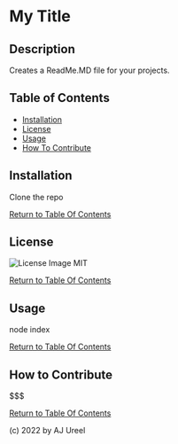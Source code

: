 # My Title

## Description

Creates a ReadMe.MD file for your projects.

## Table of Contents

- [Installation](#installation)
- [License](#license)
- [Usage](#usage)
- [How To Contribute](#howtocontribute)

## Installation

Clone the repo

[Return to Table Of Contents](#table-of-contents)

## License

![License Image](sdf) MIT

[Return to Table Of Contents](#table-of-contents)

## Usage

node index

[Return to Table Of Contents](#table-of-contents)


## How to Contribute

$$$

[Return to Table Of Contents](#table-of-contents)




(c) 2022 by AJ Ureel
